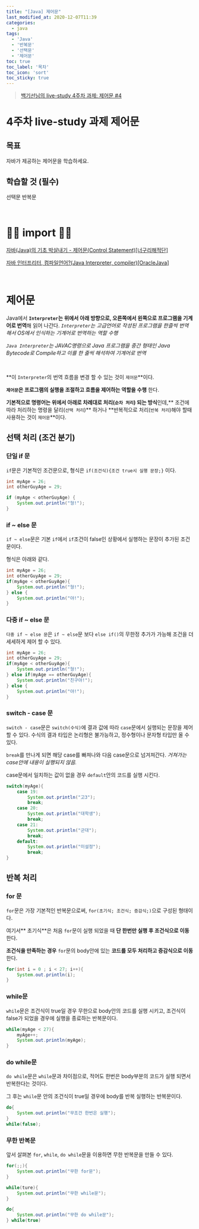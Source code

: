 ```yaml
---
title: "[Java] 제어문"
last_modified_at: 2020-12-07T11:39
categories: 
  - java
tags: 
  - 'Java' 
  - '반복문' 
  - '선택문' 
  - '제어문'
toc: true
toc_label: '목차'
toc_icon: 'sort'
toc_sticky: true
---
```

> [백기선님의 live-study 4주차 과제: 제어문 #4](https://github.com/whiteship/live-study/issues/4)

# 4주차 live-study 과제 제어문
## 목표
자바가 제공하는 제어문을 학습하세요.

## 학습할 것 (필수)
선택문
반복문

<br>

# 🙆‍♂️ import 🙇‍♂️

[자바(Java)의 기초 박살내기 - 제어문(Control Statement)[너구리해적단]](https://raccoonjy.tistory.com/10)

[]()

[]()

[자바 인터프리터, 컴파일언어?(Java Interpreter, compiler)[OracleJava]](http://ojc.asia/bbs/board.php?bo_table=LecJava&wr_id=561)

[]()

[]()

<br>

# 제어문

Java에서 **`Interpreter`는 위에서 아래 방향으로, 오른쪽에서 왼쪽으로 프로그램을 기계어로 번역**해 읽어 나간다.
_`Interpreter`는  고급언어로 작성된 프로그램을 한즐씩 번역해서 OS에서 인식하는 기계어로 번역하는 역할 수행_

_`Java Interpreter`는 JAVAC명령으로 Java 프로그램을 중간 형태인 Java Bytecode로 Compile하고 이를 한 줄씩 해석하여 기계어로 번역_

<br>

**이 `Interpreter`의 번역 흐름을 변경 할 수 있는 것이 `제어문`**이다.


**`제어문`은 프로그램의 실행을 조절하고 흐름을 제어하는 역할을 수행** 한다.

**기본적으로 명령어는 위에서 아래로 차례대로 처리(`순차 처리`) 되는 방식**인데,** 조건에 따라 처리하는 명령을 달리(`선택 처리`)** 하거나 **반복적으로 처리(`반복 처리`)해야 할때 사용하는 것이 `제어문`**이다.



## 선택 처리 (조건 분기)

### 단일 if 문

`if`문은 기본적인 조건문으로, 형식은 `if(조건식){조건 true시 실행 문장;}` 이다.

```java
int myAge = 26;
int otherGuyAge = 29;

if (myAge < otherGuyAge) {
    System.out.println("형!");
}
```

### if ~ else 문

`if ~ else`문은 기본 `if`에서 `if`조건이 false인 상황에서 실행하는 문장이 추가된 조건문이다.

형식은 아래와 같다.

```java
int myAge = 26;
int otherGuyAge = 29;
if(myAge < otherGuyAge){
    System.out.println("형!");
} else {
    System.out.println("야!");
}
```
### 다중 if ~ else 문

`다중 if ~ else 문`은 `if ~ else`문 보다 `else if()`의 무한정 추가가 가능해 조건을 더 세세하게 제어 할 수 있다.
```java
int myAge = 26;
int otherGuyAge = 29;
if(myAge < otherGuyAge){
    System.out.println("형!");
} else if(myAge == otherGuyAge){
    System.out.println("친구야!");
} else {
    System.out.println("야!");
}
```

### switch - case 문

`switch - case`문은 `switch(수식)`에 결과 값에 따라 `case`문에서 실행되는 문장을 제어할 수 있다.
수식의 결과 타입은 논리형은 불가능하고, 정수형이나 문자형 타입만 올 수 있다.

`break`를 만나게 되면 해당 case를 빠져나와 다음 case문으로 넘겨져간다.
_거쳐가는 case안에 내용이 실행되지 않음._

case문에서 일치하는 값이 없을 경우 `default`안의 코드를 실행 시킨다.

```java
switch(myAge){
    case 19:
        System.out.println("고3");
        break;
    case 20:
        System.out.println("대학생");
        break;
    case 21:
        System.out.println("군대");
        break;
    default:
        System.out.println("미설정");
        break;
}
```

## 반복 처리

### for 문

`for`문은 가장 기본적인 반복문으로써, `for(초기식; 조건식; 증감식;)`으로 구성된 형태이다.

여기서** 초기식**은 처음 `for`문이 실행 되었을 때 **단 한번만 실행 후 조건식으로 이동** 한다.

**조건식을 만족하는 경우** `for`문의 body안에 있는 **코드를 모두 처리하고 증감식으로 이동**한다.

```java
for(int i = 0 ; i < 27; i++){
    System.out.println(i);
}
```

### while문

`while`문은 조건식이 true일 경우 무한으로 body안의 코드를 실행 시키고, 조건식이 false가 되었을 경우에 실행을 종료하는 반복문이다.

```java
while(myAge < 27){
    myAge++;
    System.out.println(myAge);
}
```

### do while문

`do while`문은 `while`문과 차이점으로, 적어도 한번은 body부분의 코드가 실행 되면서 반복한다는 것이다.

그 후는 `while`문 안의 조건식이 true일 경우에 body를 반복 실행하는 반복문이다.
```java
do{
    System.out.println("무조건 한번은 실행");
}
while(false);
```

### 무한 반복문

앞서 살펴본 `for`, `while`, `do while`문을 이용하면 무한 반복문을 만들 수 있다.

```java
for(;;){
    System.out.println("무한 for문");
}

while(ture){
    System.out.println("무한 while문");
}

do{
    System.out.println("무한 do while문");
} while(true)
```




